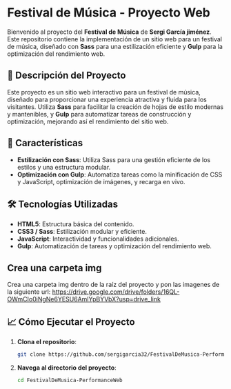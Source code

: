 # Festival de Música - Proyecto Web

Bienvenido al proyecto del **Festival de Música** de **Sergi García jiménez**. Este repositorio contiene la implementación de un sitio web para un festival de música, diseñado con **Sass** para una estilización eficiente y **Gulp** para la optimización del rendimiento web. 

## 📂 Descripción del Proyecto

Este proyecto es un sitio web interactivo para un festival de música, diseñado para proporcionar una experiencia atractiva y fluida para los visitantes. Utiliza **Sass** para facilitar la creación de hojas de estilo modernas y mantenibles, y **Gulp** para automatizar tareas de construcción y optimización, mejorando así el rendimiento del sitio web.

## 🚀 Características

- **Estilización con Sass**: Utiliza Sass para una gestión eficiente de los estilos y una estructura modular.
- **Optimización con Gulp**: Automatiza tareas como la minificación de CSS y JavaScript, optimización de imágenes, y recarga en vivo.

## 🛠️ Tecnologías Utilizadas

- **HTML5**: Estructura básica del contenido.
- **CSS3 / Sass**: Estilización modular y eficiente.
- **JavaScript**: Interactividad y funcionalidades adicionales.
- **Gulp**: Automatización de tareas y optimización del rendimiento web.

## Crea una carpeta img
Crea una carpeta img dentro de la raíz del proyecto y pon las imagenes de la siguiente url:
https://drive.google.com/drive/folders/16QL-OWmCIo0iNgNe6YESU6AmlYpBYVbX?usp=drive_link

## 📈 Cómo Ejecutar el Proyecto

1. **Clona el repositorio**:
    ```bash
    git clone https://github.com/sergigarcia32/FestivalDeMusica-PerformanceWeb.git
    ```
2. **Navega al directorio del proyecto**:
    ```bash
    cd FestivalDeMusica-PerformanceWeb
    ```
